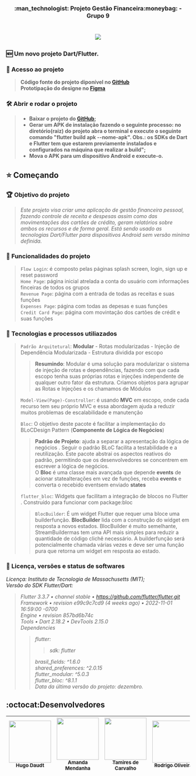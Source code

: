 <h1 align="center" style="font-size: 16px;"> :man_technologist:   Projeto Gestão Financeira:moneybag: - Grupo 9 <h1>

<p align="center"><img src="http://img.shields.io/static/v1?label=STATUS&message=CONCLUIDO&color=GREEN&style=for-the-badge"/></p>

### :new: Um novo projeto Dart/Flutter.
### 📁 Acesso ao projeto<br>
> **Código fonte do projeto diponível no [GitHub](https://github.com/proz-tecnologia/PIT02GP09)**<br>
> **Prototipação do designe no [Figma](https://www.figma.com/file/9KqM20u8dvdgHR7wi8nI4O/Projeto-Proz?node-id=20%3A408**<br>)**  

### 🛠️ Abrir e rodar o projeto<br>
> - **Baixar o projeto do [GitHub](https://github.com/proz-tecnologia/PIT02GP09);**<br>
> - **Gerar um APK de instalação fazendo o seguinte processo: no diretório(raiz) do projeto abra o terminal e execute o seguinte comando "flutter build apk --nome-apk". Obs.: os SDKs de Dart e Flutter tem que estarem previamente instalados e configurados na máquina que realizar a build";**<br>  
> - **Mova o APK para um dispositivo Android e execute-o.**<br>

## :star: Começando
### :trophy: Objetivo do projeto
> _Este projeto visa criar uma aplicação de gestão financeira pessoal, fazendo controle de receita e despesas assim como das movimentações dos cartões de crédito, geram relatórios sobre ambos os recursos e de forma geral. Está sendo usado as tecnologias Dart/Flutter para dispositivos Android sem versão miníma definida._<br>
### :hammer: Funcionalidades do projeto<br> 
> `Flow Login`: é composto pelas páginas splash screen, login, sign up e reset password<br> 
> `Home Page`: página inicial atrelada a conta do usuário com informações finceiras de todos os grupos<br> 
> `Revenue Page`: página com a entrada de todas as receitas e suas funções<br> 
> `Expenses Page`: página com todas as depesas e suas funções<br>
> `Credit Card Page`: página com movintação dos cartões de crédit e suas funções<br>
### :hammer: Tecnologias e processos utiliazados<br> 
> `Padrão Arquitetural`: **Modular** - Rotas modularizadas - Injeção de Dependência Modularizada - Estrutura dividida por escopo <br>
> > **Resumindo**: Modular é uma solução para modularizar o sistema de injeção de rotas e dependências, fazendo com que cada escopo tenha suas próprias rotas e injeções independente de qualquer outro fator da estrutura. Criamos objetos para agrupar as Rotas e Injeções e os chamamos de Módulos <br>
> 
> `Model-View(Page)-Constroller`: é usando **MVC** em escopo, onde cada recurso tem seu próprio MVC e essa abordagem ajuda a reduzir muitos problemas de escalabilidade e manutenção <br>
>
> `Bloc`: O objetivo deste pacote é facilitar a implementação do BLoCDesign Pattern (**Componente de Lógica de Negócios**)<br>
> >**Padrão de Projeto**: ajuda a separar a apresentação da lógica de negócios . Seguir o padrão BLoC facilita a testabilidade e a reutilização. Este pacote abstrai os aspectos reativos do padrão, permitindo que os desenvolvedores se concentrem em escrever a lógica de negócios.<br> O **Bloc** é uma classe mais avançada que depende **events** de acionar statealterações em vez de funções, receba **events** e converta o recebido eventsem enviado **states**<br>
> 
> `flutter_bloc`: Widgets que facilitam a integração de blocos no Flutter . Construído para funcionar com package:bloc <br>
> > `BlocBuilder`: É um widget Flutter que requer uma bloce uma builderfunção. **BlocBuilder** lida com a construção do widget em resposta a novos estados. BlocBuilder é muito semelhante, StreamBuildermas tem uma API mais simples para reduzir a quantidade de código clichê necessário. A builderfunção será potencialmente chamada várias vezes e deve ser uma função pura que retorna um widget em resposta ao estado.
	
### :ticket: Licença, versões e status de softwares<br>	
_Licença: Instituto de Tecnologia de Massachusetts (MIT);_<br>
_Versão do SDK Flutter/Dart:_<br>
> _Flutter 3.3.7 • channel stable • https://github.com/flutter/flutter.git_ <br>
> _Framework • revision e99c9c7cd9 (4 weeks ago) • 2022-11-01 16:59:00 -0700_<br>
> _Engine • revision 857bd6b74c_<br>
> _Tools • Dart 2.18.2 • DevTools 2.15.0_<br>
> _Dependencies_<br>
> > _flutter:_<br>
> > >_sdk: flutter_<br>
> >
> >_brasil_fields: ^1.6.0_<br>
> >_shared_preferences: ^2.0.15_<br>
> >_flutter_modular: ^5.0.3_<br>
> >_flutter_bloc: ^8.1.1_<br>
> _Data da última versão do projeto: dezembro._<br>
	
## :octocat:Desenvolvedores

| [<img src="https://avatars.githubusercontent.com/u/70405742?v=4" width=115><br><sub>Hugo Daudt</sub>](https://github.com/HugoDaudt) |  [<img src="https://avatars.githubusercontent.com/u/112892707?v=4" width=115><br><sub>Amanda Mendanha</sub>](https://github.com/Amanda-Mendanha) |  [<img src="https://avatars.githubusercontent.com/u/113555317?v=4" width=115><br><sub>Tamires de Carvalho</sub>](https://github.com/TamiresDCarvalho) |  [<img src="https://avatars.githubusercontent.com/u/67833327?v=4" width=115><br><sub>Rodrigo Oliveira</sub>](https://github.com/rexoliveira) |  [<img src="https://avatars.githubusercontent.com/u/90792281?v=4" width=115><br><sub>Fábio Wood</sub>](https://github.com/woodfabio) |
| :---: | :---: | :---: | :---:  | :---: 
